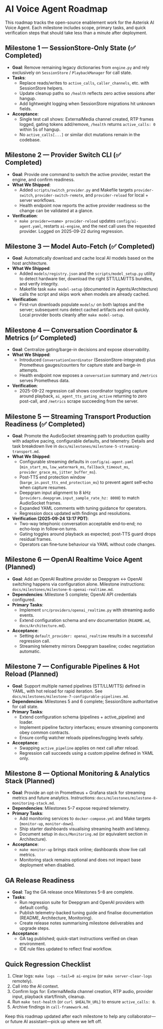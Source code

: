 # AI Voice Agent Roadmap

This roadmap tracks the open-source enablement work for the Asterisk AI Voice Agent. Each milestone includes scope, primary tasks, and quick verification steps that should take less than a minute after deployment.

## Milestone 1 — SessionStore-Only State (✅ Completed)
- **Goal**: Remove remaining legacy dictionaries from `engine.py` and rely exclusively on `SessionStore` / `PlaybackManager` for call state.
- **Tasks**:
  - Replace reads/writes to `active_calls`, `caller_channels`, etc. with SessionStore helpers.
  - Update cleanup paths so `/health` reflects zero active sessions after hangup.
  - Add lightweight logging when SessionStore migrations hit unknown fields.
- **Acceptance**:
  - Single test call shows: ExternalMedia channel created, RTP frames logged, gating tokens add/remove, `/health` returns `active_calls: 0` within 5s of hangup.
  - No `active_calls[...]` or similar dict mutations remain in the codebase.

## Milestone 2 — Provider Switch CLI (✅ Completed)
- **Goal**: Provide one command to switch the active provider, restart the engine, and confirm readiness.
- **What We Shipped**:
  - Added `scripts/switch_provider.py` and Makefile targets `provider-switch`, `provider-switch-remote`, and `provider-reload` for local + server workflows.
  - Health endpoint now reports the active provider readiness so the change can be validated at a glance.
- **Verification**:
  - `make provider=<name> provider-reload` updates `config/ai-agent.yaml`, restarts `ai-engine`, and the next call uses the requested provider. Logged on 2025-09-22 during regression.

## Milestone 3 — Model Auto-Fetch (✅ Completed)
- **Goal**: Automatically download and cache local AI models based on the host architecture.
- **What We Shipped**:
  - Added `models/registry.json` and the `scripts/model_setup.py` utility to detect hardware tier, download the right STT/LLM/TTS bundles, and verify integrity.
  - Makefile task `make model-setup` (documented in Agents/Architecture) calls the script and skips work when models are already cached.
- **Verification**:
  - First-run downloads populate `models/` on both laptops and the server; subsequent runs detect cached artifacts and exit quickly. Local provider boots cleanly after `make model-setup`.

## Milestone 4 — Conversation Coordinator & Metrics (✅ Completed)
- **Goal**: Centralize gating/barge-in decisions and expose observability.
- **What We Shipped**:
  - Introduced `ConversationCoordinator` (SessionStore-integrated) plus Prometheus gauges/counters for capture state and barge-in attempts.
  - Health endpoint now exposes a `conversation` summary and `/metrics` serves Prometheus data.
- **Verification**:
  - 2025-09-22 regression call shows coordinator toggling capture around playback, `ai_agent_tts_gating_active` returning to zero post-call, and `/metrics` scrape succeeding from the server.

## Milestone 5 — Streaming Transport Production Readiness (✅ Completed)
- **Goal**: Promote the AudioSocket streaming path to production quality with adaptive pacing, configurable defaults, and telemetry. Details and task breakdown live in `docs/milestones/milestone-5-streaming-transport.md`.
- **What We Shipped**:
  - Configurable streaming defaults in `config/ai-agent.yaml` (`min_start_ms`, `low_watermark_ms`, `fallback_timeout_ms`, `provider_grace_ms`, `jitter_buffer_ms`).
  - Post‑TTS end protection window (`barge_in.post_tts_end_protection_ms`) to prevent agent self‑echo when capture resumes.
  - Deepgram input alignment to 8 kHz (`providers.deepgram.input_sample_rate_hz: 8000`) to match AudioSocket frames.
  - Expanded YAML comments with tuning guidance for operators.
  - Regression docs updated with findings and resolutions.
- **Verification (2025‑09‑24 13:17 PDT)**:
  - Two-way telephonic conversation acceptable end‑to‑end; no echo‑loop in follow‑on turns.
  - Gating toggles around playback as expected; post‑TTS guard drops residual frames.
  - Operators can fine‑tune behaviour via YAML without code changes.

## Milestone 6 — OpenAI Realtime Voice Agent (Planned)
- **Goal**: Add an OpenAI Realtime provider so Deepgram ↔️ OpenAI switching happens via configuration alone. Milestone instructions: `docs/milestones/milestone-6-openai-realtime.md`.
- **Dependencies**: Milestone 5 complete; OpenAI API credentials configured.
- **Primary Tasks**:
  - Implement `src/providers/openai_realtime.py` with streaming audio events.
  - Extend configuration schema and env documentation (`README.md`, `docs/Architecture.md`).
- **Acceptance**:
  - Setting `default_provider: openai_realtime` results in a successful regression call.
  - Streaming telemetry mirrors Deepgram baseline; codec negotiation automatic.

## Milestone 7 — Configurable Pipelines & Hot Reload (Planned)
- **Goal**: Support multiple named pipelines (STT/LLM/TTS) defined in YAML, with hot reload for rapid iteration. See `docs/milestones/milestone-7-configurable-pipelines.md`.
- **Dependencies**: Milestones 5 and 6 complete; SessionStore authoritative for call state.
- **Primary Tasks**:
  - Extend configuration schema (pipelines + active_pipeline) and loader.
  - Implement pipeline factory interfaces; ensure streaming components obey common contracts.
  - Ensure config watcher reloads pipelines/logging levels safely.
- **Acceptance**:
  - Swapping `active_pipeline` applies on next call after reload.
  - Regression call succeeds using a custom pipeline defined in YAML only.

## Milestone 8 — Optional Monitoring & Analytics Stack (Planned)
- **Goal**: Provide an opt-in Prometheus + Grafana stack for streaming metrics and future analytics. Instructions: `docs/milestones/milestone-8-monitoring-stack.md`.
- **Dependencies**: Milestones 5–7 expose required telemetry.
- **Primary Tasks**:
  - Add monitoring services to `docker-compose.yml` and Make targets (`monitor-up`, `monitor-down`).
  - Ship starter dashboards visualising streaming health and latency.
  - Document setup in `docs/Monitoring.md` (or equivalent section in Architecture).
- **Acceptance**:
  - `make monitor-up` brings stack online; dashboards show live call metrics.
  - Monitoring stack remains optional and does not impact base deployment when disabled.

## GA Release Readiness
- **Goal**: Tag the GA release once Milestones 5–8 are complete.
- **Tasks**:
  - Run regression suite for Deepgram and OpenAI providers with default config.
  - Publish telemetry-backed tuning guide and finalise documentation (README, Architecture, Monitoring).
  - Create release notes summarising milestone deliverables and upgrade steps.
- **Acceptance**:
  - GA tag published; quick-start instructions verified on clean environment.
  - IDE rule files updated to reflect final workflow.

## Quick Regression Checklist
1. Clear logs: `make logs --tail=0 ai-engine` (or `make server-clear-logs` remotely).
2. Call into the AI context.
3. Confirm logs for: ExternalMedia channel creation, RTP audio, provider input, playback start/finish, cleanup.
4. Run `make test-health` (or `curl $HEALTH_URL`) to ensure `active_calls: 0`.
5. Archive findings in `call-framework.md`.

Keep this roadmap updated after each milestone to help any collaborator—or future AI assistant—pick up where we left off.
